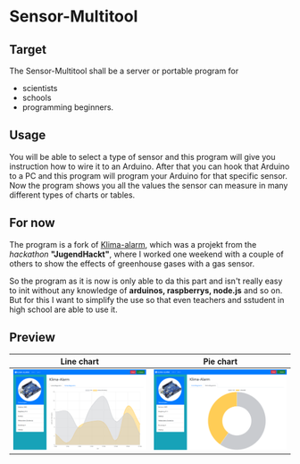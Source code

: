 # Sensor-Multitool
## Target
The Sensor-Multitool shall be a server or portable program for 
* scientists
* schools
* programming beginners. 

## Usage
You will be able to select a type of sensor and this program will give you instruction how to wire it to an Arduino. 
After that you can hook that Arduino to a PC and this program will program your Arduino for that specific sensor. 
Now the program shows you all the values the sensor can measure in many different types of charts or tables. 

## For now
The program is a fork of [Klima-alarm](https://github.com/Jugendhackt/klima-alarm), 
which was a projekt from the _hackathon_ **"JugendHackt"**, where I worked one weekend with a couple of others to show the effects of greenhouse gases with a gas sensor. 

So the program as it is now is only able to da this part and isn't really easy to init without any knowledge of **arduinos, raspberrys, node.js** and so on.
But for this I want to simplify the use so that even teachers and sstudent in high school are able to use it. 

## Preview
| Line chart | Pie chart |
| ---------- | --------- |
| ![Line chart picture](docs/Screenshot-2019-09-29-line-chart.png) | ![Pie chart picture](docs/Screenshot-2019-09-29-pie-chart.png) |